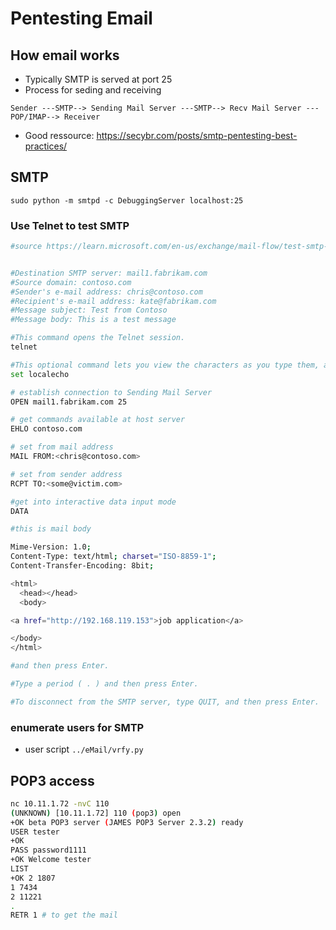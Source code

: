 # Pentesting Email

## How email works

* Typically SMTP is served at port 25
* Process for seding and receiving 

`Sender ---SMTP--> Sending Mail Server ---SMTP--> Recv Mail Server ---POP/IMAP--> Receiver`

* Good ressource: https://secybr.com/posts/smtp-pentesting-best-practices/

## SMTP

`sudo python -m smtpd -c DebuggingServer localhost:25`

### Use Telnet to test SMTP


```bash
#source https://learn.microsoft.com/en-us/exchange/mail-flow/test-smtp-telnet?view=exchserver-2019


#Destination SMTP server: mail1.fabrikam.com
#Source domain: contoso.com
#Sender's e-mail address: chris@contoso.com
#Recipient's e-mail address: kate@fabrikam.com
#Message subject: Test from Contoso
#Message body: This is a test message

#This command opens the Telnet session.
telnet

#This optional command lets you view the characters as you type them, and it might be required for some SMTP servers.
set localecho

# establish connection to Sending Mail Server
OPEN mail1.fabrikam.com 25

# get commands available at host server
EHLO contoso.com

# set from mail address
MAIL FROM:<chris@contoso.com>

# set from sender address
RCPT TO:<some@victim.com> 

#get into interactive data input mode
DATA

#this is mail body

Mime-Version: 1.0;
Content-Type: text/html; charset="ISO-8859-1";
Content-Transfer-Encoding: 8bit;

<html>
  <head></head>
  <body>

<a href="http://192.168.119.153">job application</a>

</body>
</html>

#and then press Enter.

#Type a period ( . ) and then press Enter.

#To disconnect from the SMTP server, type QUIT, and then press Enter.

```


### enumerate users for SMTP

* user script `../eMail/vrfy.py`

## POP3 access

```bash
nc 10.11.1.72 -nvC 110 
(UNKNOWN) [10.11.1.72] 110 (pop3) open
+OK beta POP3 server (JAMES POP3 Server 2.3.2) ready 
USER tester
+OK
PASS password1111
+OK Welcome tester
LIST
+OK 2 1807
1 7434
2 11221
.
RETR 1 # to get the mail
```